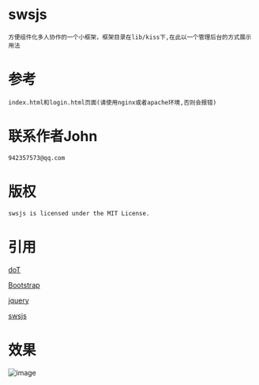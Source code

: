 # swsjs
    
    方便组件化多人协作的一个小框架，框架目录在lib/kiss下,在此以一个管理后台的方式展示用法

# 参考
    
    index.html和login.html页面(请使用nginx或者apache环境,否则会报错)

# 联系作者John

    942357573@qq.com

# 版权

    swsjs is licensed under the MIT License.

# 引用
    
[doT](https://github.com/zhangzeqiang/doT)

[Bootstrap](https://github.com/zhangzeqiang/bootstrap)

[jquery](https://github.com/zhangzeqiang/jquery)

[swsjs](lib/kiss)

# 效果

![image](https://github.com/zhangzeqiang/swsjs/tree/master/img/image.png)
